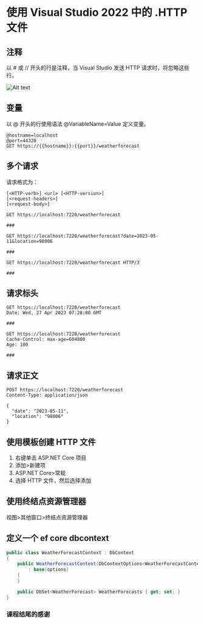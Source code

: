 # 使用 Visual Studio 2022 中的 .HTTP 文件

## 注释

以 # 或 // 开头的行是注释，当 Visual Studio 发送 HTTP 请求时，将忽略这些行。

![Alt text](https://oss.xcode.me/notes/2023-08-30-13-52-55_553ef9ac.png)



## 变量

以 @ 开头的行使用语法 @VariableName=Value 定义变量。

```http
@hostname=localhost
@port=44320
GET https://{{hostname}}:{{port}}/weatherforecast
```

## 多个请求

请求格式为：

```http
[<HTTP-verb>] <url> [<HTTP-version>]
[<request-headers>]
[<request-body>]
```

```http
GET https://localhost:7220/weatherforecast

###

GET https://localhost:7220/weatherforecast?date=2023-05-11&location=98006

###

GET https://localhost:7220/weatherforecast HTTP/3

###
```

## 请求标头

```http
GET https://localhost:7220/weatherforecast
Date: Wed, 27 Apr 2023 07:28:00 GMT

###

GET https://localhost:7220/weatherforecast
Cache-Control: max-age=604800
Age: 100

###
```

## 请求正文

```http
POST https://localhost:7220/weatherforecast
Content-Type: application/json

{
  "date": "2023-05-11",
  "location": "98006"
}
```

## 使用模板创建 HTTP 文件

1. 右键单击 ASP.NET Core 项目
2. 添加>新建项
3. ASP.NET Core>常规
4. 选择 HTTP 文件，然后选择添加

## 使用终结点资源管理器

视图>其他窗口>终结点资源管理器

## 定义一个 ef core dbcontext

```csharp
public class WeatherForecastContext : DbContext
{
    public WeatherForecastContext(DbContextOptions<WeatherForecastContext> options)
        : base(options)
    {
    }

    public DbSet<WeatherForecast> WeatherForecasts { get; set; }
}
```

### 课程结尾的感谢

